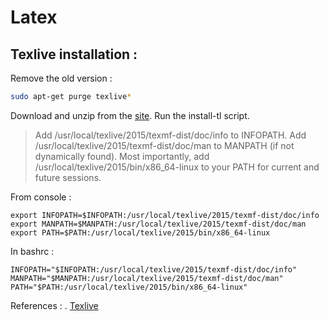 # Latex

Texlive installation :
----------------------
Remove the old version :
```bash
sudo apt-get purge texlive*
```

Download and unzip from the [site](ttps://www.tug.org/texlive/).
Run the install-tl script.

> Add /usr/local/texlive/2015/texmf-dist/doc/info to INFOPATH.
 Add /usr/local/texlive/2015/texmf-dist/doc/man to MANPATH
   (if not dynamically found).
 Most importantly, add /usr/local/texlive/2015/bin/x86_64-linux
 to your PATH for current and future sessions.

From console :
```
export INFOPATH=$INFOPATH:/usr/local/texlive/2015/texmf-dist/doc/info
export MANPATH=$MANPATH:/usr/local/texlive/2015/texmf-dist/doc/man
export PATH=$PATH:/usr/local/texlive/2015/bin/x86_64-linux
```
In bashrc :
```
INFOPATH="$INFOPATH:/usr/local/texlive/2015/texmf-dist/doc/info"
MANPATH="$MANPATH:/usr/local/texlive/2015/texmf-dist/doc/man"
PATH="$PATH:/usr/local/texlive/2015/bin/x86_64-linux"
```


References :
 . [Texlive](https://www.tug.org/texlive/)

